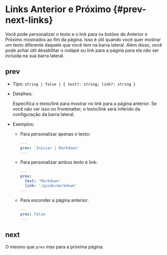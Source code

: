 # Links Anterior e Próximo {#prev-next-links}

Você pode personalizar o texto e o link para os botões de Anterior e Próximo mostrados ao fim da página. Isso é útil quando você quer mostrar um texto diferente daquele que você tem na barra lateral. Além disso, você pode achar útil desabilitar o rodapé ou link para a página para ela não ser incluída na sua barra lateral.

## prev

- Tipo: `string | false | { text?: string; link?: string }`

- Detalhes:

  Especifica o texto/link para mostrar no link para a página anterior. Se você não ver isso no frontmatter, o texto/link será inferido da configuração da barra lateral.

- Exemplos:

  - Para personalizar apenas o texto:

    ```yaml
    ---
    prev: 'Iniciar | Markdown'
    ---
    ```

  - Para personalizar ambos texto e link:

    ```yaml
    ---
    prev:
      text: 'Markdown'
      link: '/guide/markdown'
    ---
    ```

  - Para esconder a página anterior:

    ```yaml
    ---
    prev: false
    ---
    ```

## next

O mesmo que `prev` mas para a próxima página.

